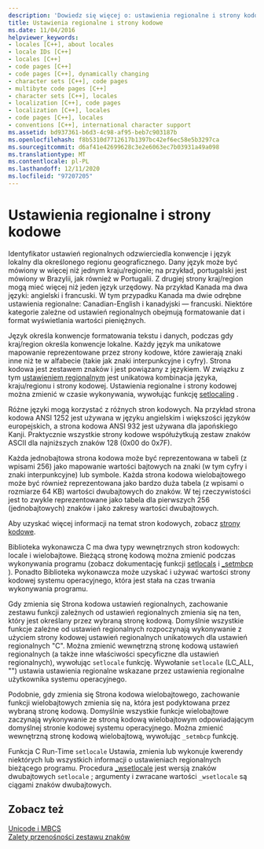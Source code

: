 ```yaml
---
description: 'Dowiedz się więcej o: ustawienia regionalne i strony kodowe'
title: Ustawienia regionalne i strony kodowe
ms.date: 11/04/2016
helpviewer_keywords:
- locales [C++], about locales
- locale IDs [C++]
- locales [C++]
- code pages [C++]
- code pages [C++], dynamically changing
- character sets [C++], code pages
- multibyte code pages [C++]
- character sets [C++], locales
- localization [C++], code pages
- localization [C++], locales
- code pages [C++], locales
- conventions [C++], international character support
ms.assetid: bd937361-b6d3-4c98-af95-beb7c903187b
ms.openlocfilehash: f8b5310d7712617b1397bc42ef6ec58e5b3297ca
ms.sourcegitcommit: d6af41e42699628c3e2e6063ec7b03931a49a098
ms.translationtype: MT
ms.contentlocale: pl-PL
ms.lasthandoff: 12/11/2020
ms.locfileid: "97207205"
---
```

# <a name="locales-and-code-pages"></a>Ustawienia regionalne i strony kodowe

Identyfikator ustawień regionalnych odzwierciedla konwencje i język lokalny dla określonego regionu geograficznego. Dany język może być mówiony w więcej niż jednym kraju/regionie; na przykład, portugalski jest mówiony w Brazylii, jak również w Portugalii. Z drugiej strony kraj/region mogą mieć więcej niż jeden język urzędowy. Na przykład Kanada ma dwa języki: angielski i francuski. W tym przypadku Kanada ma dwie odrębne ustawienia regionalne: Canadian-English i kanadyjski — francuski. Niektóre kategorie zależne od ustawień regionalnych obejmują formatowanie dat i format wyświetlania wartości pieniężnych.

Język określa konwencje formatowania tekstu i danych, podczas gdy kraj/region określa konwencje lokalne. Każdy język ma unikatowe mapowanie reprezentowane przez strony kodowe, które zawierają znaki inne niż te w alfabecie (takie jak znaki interpunkcyjne i cyfry). Strona kodowa jest zestawem znaków i jest powiązany z językiem. W związku z tym [ustawieniem regionalnym](../c-runtime-library/locale.md) jest unikatowa kombinacja języka, kraju/regionu i strony kodowej. Ustawienia regionalne i strony kodowej można zmienić w czasie wykonywania, wywołując funkcję [setlocaling](../c-runtime-library/reference/setlocale-wsetlocale.md) .

Różne języki mogą korzystać z różnych stron kodowych. Na przykład strona kodowa ANSI 1252 jest używana w języku angielskim i większości języków europejskich, a strona kodowa ANSI 932 jest używana dla japońskiego Kanji. Praktycznie wszystkie strony kodowe współużytkują zestaw znaków ASCII dla najniższych znaków 128 (0x00 do 0x7F).

Każda jednobajtowa strona kodowa może być reprezentowana w tabeli (z wpisami 256) jako mapowanie wartości bajtowych na znaki (w tym cyfry i znaki interpunkcyjne) lub symbole. Każda strona kodowa wielobajtowego może być również reprezentowana jako bardzo duża tabela (z wpisami o rozmiarze 64 KB) wartości dwubajtowych do znaków. W tej rzeczywistości jest to zwykle reprezentowane jako tabela dla pierwszych 256 (jednobajtowych) znaków i jako zakresy wartości dwubajtowych.

Aby uzyskać więcej informacji na temat stron kodowych, zobacz [strony kodowe](../c-runtime-library/code-pages.md).

Biblioteka wykonawcza C ma dwa typy wewnętrznych stron kodowych: locale i wielobajtowe. Bieżącą stronę kodową można zmienić podczas wykonywania programu (zobacz dokumentację funkcji [setlocals](../c-runtime-library/reference/setlocale-wsetlocale.md) i [_setmbcp](../c-runtime-library/reference/setmbcp.md) ). Ponadto Biblioteka wykonawcza może uzyskać i używać wartości strony kodowej systemu operacyjnego, która jest stała na czas trwania wykonywania programu.

Gdy zmienia się Strona kodowa ustawień regionalnych, zachowanie zestawu funkcji zależnych od ustawień regionalnych zmienia się na ten, który jest określany przez wybraną stronę kodową. Domyślnie wszystkie funkcje zależne od ustawień regionalnych rozpoczynają wykonywanie z użyciem strony kodowej ustawień regionalnych unikatowych dla ustawień regionalnych "C". Można zmienić wewnętrzną stronę kodową ustawień regionalnych (a także inne właściwości specyficzne dla ustawień regionalnych), wywołując `setlocale` funkcję. Wywołanie `setlocale` (LC_ALL, "") ustawia ustawienia regionalne wskazane przez ustawienia regionalne użytkownika systemu operacyjnego.

Podobnie, gdy zmienia się Strona kodowa wielobajtowego, zachowanie funkcji wielobajtowych zmienia się na, która jest podyktowana przez wybraną stronę kodową. Domyślnie wszystkie funkcje wielobajtowe zaczynają wykonywanie ze stroną kodową wielobajtowym odpowiadającym domyślnej stronie kodowej systemu operacyjnego. Można zmienić wewnętrzną stronę kodową wielobajtową, wywołując `_setmbcp` funkcję.

Funkcja C Run-Time `setlocale` Ustawia, zmienia lub wykonuje kwerendy niektórych lub wszystkich informacji o ustawieniach regionalnych bieżącego programu. Procedura [_wsetlocale](../c-runtime-library/reference/setlocale-wsetlocale.md) jest wersją znaków dwubajtowych `setlocale` ; argumenty i zwracane wartości `_wsetlocale` są ciągami znaków dwubajtowych.

## <a name="see-also"></a>Zobacz też

[Unicode i MBCS](../text/unicode-and-mbcs.md)<br/>
[Zalety przenośności zestawu znaków](../text/benefits-of-character-set-portability.md)
